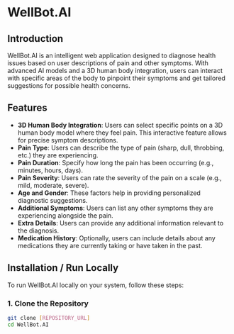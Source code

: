 # WellBot.AI

## Introduction

WellBot.AI is an intelligent web application designed to diagnose health issues based on user descriptions of pain and other symptoms. With advanced AI models and a 3D human body integration, users can interact with specific areas of the body to pinpoint their symptoms and get tailored suggestions for possible health concerns.

## Features

- **3D Human Body Integration**: Users can select specific points on a 3D human body model where they feel pain. This interactive feature allows for precise symptom descriptions.
- **Pain Type**: Users can describe the type of pain (sharp, dull, throbbing, etc.) they are experiencing.
- **Pain Duration**: Specify how long the pain has been occurring (e.g., minutes, hours, days).
- **Pain Severity**: Users can rate the severity of the pain on a scale (e.g., mild, moderate, severe).
- **Age and Gender**: These factors help in providing personalized diagnostic suggestions.
- **Additional Symptoms**: Users can list any other symptoms they are experiencing alongside the pain.
- **Extra Details**: Users can provide any additional information relevant to the diagnosis.
- **Medication History**: Optionally, users can include details about any medications they are currently taking or have taken in the past.

## Installation / Run Locally

To run WellBot.AI locally on your system, follow these steps:

### 1. Clone the Repository

```bash
git clone [REPOSITORY_URL]
cd WellBot.AI
